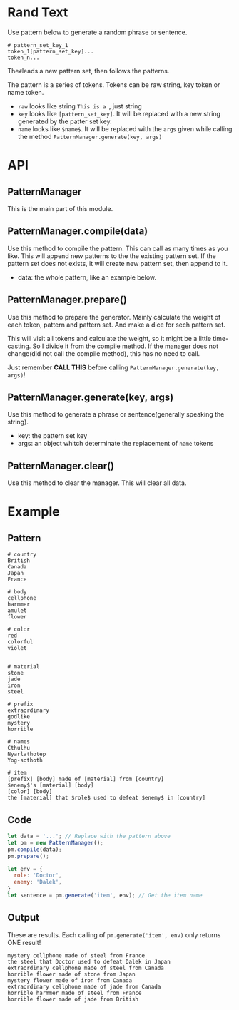 # Rand Text

Use pattern below to generate a random phrase or sentence.

```
# pattern_set_key_1
token_1[pattern_set_key]...
token_n...
```

The`#`leads a new pattern set, then follows the patterns.

The pattern is a series of tokens. Tokens can be raw string, key token or name token.

- `raw` looks like string `This is a `, just string
- `key` looks like `[pattern_set_key]`. It will be replaced with a new string generated by the patter set key.
- `name` looks like `$name$`. It will be replaced with the `args` given while calling the method `PatternManager.generate(key, args)`

# API

## PatternManager

This is the main part of this module.

## PatternManager.compile(data)

Use this method to compile the pattern. This can call as many times as you like. This will append new patterns to the the existing pattern set. If the pattern set does not exists, it will create new pattern set, then append to it.

- data: the whole pattern, like an example below.

## PatternManager.prepare()

Use this method to prepare the generator. Mainly calculate the weight of each token, pattern and pattern set. And make a dice for sech pattern set.

This will visit all tokens and calculate the weight, so it might be a little time-casting. So I divide it from the compile method. If the manager does not change(did not call the compile method), this has no need to call.

Just remember **CALL THIS** before calling `PatternManager.generate(key, args)`!

## PatternManager.generate(key, args)

Use this method to generate a phrase or sentence(generally speaking the string).

- key: the pattern set key
- args: an object whitch determinate the replacement of `name` tokens

## PatternManager.clear()

Use this method to clear the manager. This will clear all data.

# Example

## Pattern

```
# country
British
Canada
Japan
France

# body
cellphone
harmmer
amulet
flower

# color
red
colorful
violet


# material
stone
jade
iron
steel

# prefix
extraordinary
godlike
mystery
horrible

# names
Cthulhu
Nyarlathotep
Yog-sothoth

# item
[prefix] [body] made of [material] from [country]
$enemy$'s [material] [body]
[color] [body]
the [material] that $role$ used to defeat $enemy$ in [country]
```



## Code

```javascript
let data = '...'; // Replace with the pattern above
let pm = new PatternManager();
pm.compile(data);
pm.prepare();

let env = {
  role: 'Doctor',
  enemy: 'Dalek',
}
let sentence = pm.generate('item', env); // Get the item name
```

## Output

These are results. Each calling of `pm.generate('item', env)` only returns ONE result!

```
mystery cellphone made of steel from France
the steel that Doctor used to defeat Dalek in Japan
extraordinary cellphone made of steel from Canada
horrible flower made of stone from Japan
mystery flower made of iron from Canada
extraordinary cellphone made of jade from Canada
horrible harmmer made of steel from France
horrible flower made of jade from British
```

